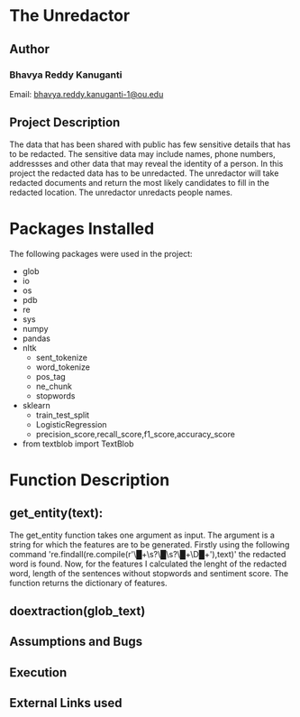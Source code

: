 # The Unredactor
## Author

### Bhavya Reddy Kanuganti
Email: bhavya.reddy.kanuganti-1@ou.edu

## Project Description
The data that has been shared with public has few sensitive details that has to be redacted. 
The sensitive data may include names, phone numbers, addressses and other data that may reveal the identity of a person.
In this project the redacted data has to be unredacted. The unredactor will take redacted documents and return the most 
likely candidates to fill in the redacted location.
The unredactor unredacts people names.
# Packages Installed
The following packages were used in the project:
- glob
- io
- os
- pdb
- re
- sys
- numpy 
- pandas
- nltk
  - sent_tokenize
  - word_tokenize
  - pos_tag
  - ne_chunk
  - stopwords
- sklearn
  - train_test_split
  - LogisticRegression
  - precision_score,recall_score,f1_score,accuracy_score
- from textblob import TextBlob
# Function Description
## get_entity(text):
The get_entity function takes one argument as input. The argument is a string 
for which the features are to be generated. Firstly using the following command
're.findall(re.compile(r'\█+\s?\█\s?\█+\D█+'),text)' the redacted word is found.
Now, for the features I calculated the lenght of the redacted word, length of the sentences 
without stopwords and sentiment score. The function returns the dictionary of features.
## doextraction(glob_text)
## Assumptions and Bugs
## Execution
## External Links used




